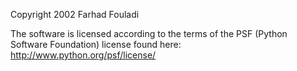 Copyright 2002 Farhad Fouladi

The software is licensed according to the terms of the PSF (Python Software Foundation) license found here: http://www.python.org/psf/license/
